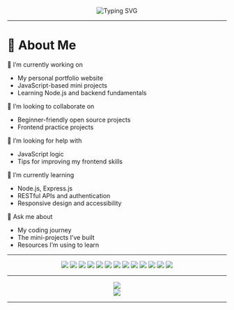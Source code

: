<p align="center">
  <img src="https://readme-typing-svg.herokuapp.com?font=DM+Serif+Text&size=28&pause=1000&color=36BCF7&center=true&vCenter=true&width=600&lines=Hi+I'm+Nitesh+Gurjar!;Frontend+Web+Developer;Exploring+Backend+Development;Welcome+to+my+GitHub+profile!" alt="Typing SVG" />
</p>

---


# 💫 About Me
🔭 I’m currently working on  
- My personal portfolio website  
- JavaScript-based mini projects  
- Learning Node.js and backend fundamentals 

👯 I’m looking to collaborate on  
- Beginner-friendly open source projects  
- Frontend practice projects  

🤝 I’m looking for help with  
- JavaScript logic  
- Tips for improving my frontend skills  

🌱 I’m currently learning  
- Node.js, Express.js
- RESTful APIs and authentication 
- Responsive design and accessibility  

💬 Ask me about  
- My coding journey  
- The mini-projects I’ve built  
- Resources I’m using to learn  

---


<p align="center">  
  <!-- Programming Languages -->
  <img src="https://img.shields.io/badge/C-%2300599C.svg?style=for-the-badge&logo=c&logoColor=white"/>
  <img src="https://img.shields.io/badge/C++-%2300599C.svg?style=for-the-badge&logo=c%2B%2B&logoColor=white"/>
  <img src="https://img.shields.io/badge/Python-3776AB?style=for-the-badge&logo=python&logoColor=white"/>

  <!-- Frontend -->
  <img src="https://img.shields.io/badge/HTML5-E34F26?style=for-the-badge&logo=html5&logoColor=white"/>
  <img src="https://img.shields.io/badge/CSS3-1572B6?style=for-the-badge&logo=css3&logoColor=white"/>
  <img src="https://img.shields.io/badge/JavaScript-F7DF1E?style=for-the-badge&logo=javascript&logoColor=black"/>
  <img src="https://img.shields.io/badge/Bootstrap-7952B3?style=for-the-badge&logo=bootstrap&logoColor=white"/>
  <img src="https://img.shields.io/badge/jQuery-0769AD?style=for-the-badge&logo=jquery&logoColor=white"/>

  <!-- Backend -->
  <img src="https://img.shields.io/badge/Node.js-339933?style=for-the-badge&logo=nodedotjs&logoColor=white"/>
  <img src="https://img.shields.io/badge/Express.js-000000?style=for-the-badge&logo=express&logoColor=white"/>
  <img src="https://img.shields.io/badge/EJS-8CBBF1?style=for-the-badge&logo=javascript&logoColor=black"/>

  <!-- Tools -->
  <img src="https://img.shields.io/badge/Postman-FF6C37?style=for-the-badge&logo=postman&logoColor=white"/>
  <img src="https://img.shields.io/badge/VS%20Code-007ACC?style=for-the-badge&logo=visualstudiocode&logoColor=white"/>
</p>



---


<p align="center">

  <img src="https://github-readme-streak-stats.herokuapp.com/?user=niteshgurjarr&theme=ambient_gradient&hide_border=false" />
  <br/>
  <img src="https://github-readme-stats.vercel.app/api/top-langs/?username=niteshgurjarr&theme=ambient_gradient&hide_border=false&layout=compact" />
</p>

---







